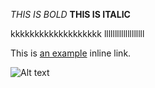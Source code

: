 *THIS IS BOLD*
**THIS IS ITALIC**

kkkkkkkkkkkkkkkkkkk
	lllllllllllllllllll

This is [an example](http://google.com/ "Title") inline link.

![Alt text](/share)

